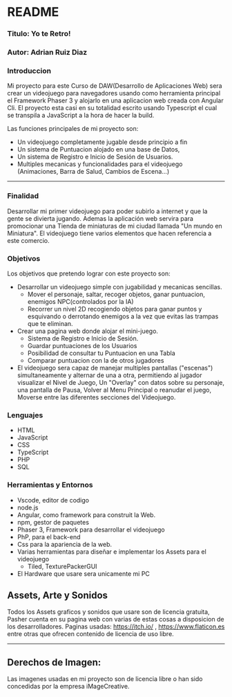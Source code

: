 # README

### Titulo: Yo te Retro!
### Autor: Adrian Ruiz Diaz
### Introduccion
Mi proyecto para este Curso de DAW(Desarrollo de Aplicaciones Web) sera crear un videojuego para navegadores usando como herramienta principal el Framework Phaser 3 y alojarlo en una aplicacion web creada con Angular Cli. 
El proyecto esta casi en su totalidad escrito usando Typescript el cual se transpila a JavaScript a la hora de hacer la build.

Las funciones principales de mi proyecto son: 
- Un videojuego completamente jugable desde principio a fin
- Un sistema de Puntuacion alojado en una base de Datos,
- Un sistema de Registro e Inicio de Sesión de Usuarios.
- Multiples mecanicas y funcionalidades para el videojuego (Animaciones, Barra de Salud, Cambios de Escena...)
* * *
### Finalidad
Desarrollar mi primer videojuego para poder subirlo a internet y que la gente se divierta jugando.
Ademas la aplicación web servira para promocionar una Tienda de miniaturas de mi ciudad llamada "Un mundo en Miniatura".
El videojuego tiene varios elementos que hacen referencia a este comercio.

### Objetivos
Los objetivos que pretendo lograr con este proyecto son:

+ Desarrollar un videojuego simple con jugabilidad y mecanicas sencillas.
  - Mover el personaje, saltar, recoger objetos, ganar puntuacion, enemigos NPC(controlados por la IA)
  - Recorrer un nivel 2D recogiendo objetos para ganar puntos y esquivando o derrotando enemigos a la vez que evitas las trampas que te eliminan.
+ Crear una pagina web donde alojar el mini-juego.
  - Sistema de Registro e Inicio de Sesión.
  - Guardar puntuaciones de los Usuarios
  - Posibilidad de consultar tu Puntuacion en una Tabla
  - Comparar puntuacion con la de otros jugadores
+ El videojuego sera capaz de manejar multiples pantallas ("escenas") simultaneamente y alternar de una a otra, permitiendo al jugador visualizar el Nivel de Juego, Un "Overlay" con datos sobre su personaje, una pantalla de Pausa, Volver al Menu Principal o reanudar el juego, Moverse entre las diferentes secciones del Videojuego.

### Lenguajes
+ HTML
+ JavaScript
+ CSS
+ TypeScript 
+ PHP
+ SQL

### Herramientas y Entornos
+ Vscode, editor de codigo
+ node.js
+ Angular, como framework para construit la Web.
+ npm, gestor de paquetes
+ Phaser 3, Framework para desarrollar el videojuego
+ PhP, para el back-end
+ Css para la apariencia de la web.
+ Varias herramientas para diseñar e implementar los Assets para el videojuego
  - Tiled, TexturePackerGUI
+ El Hardware que usare sera unicamente mi PC
  
## Assets, Arte y Sonidos
Todos los Assets graficos y sonidos que usare son de licencia gratuita, Pasher cuenta en su pagina web con varias de estas cosas a disposicion de los desarrolladores.
Paginas usadas: https://itch.io/ , https://www.flaticon.es entre otras que ofrecen contenido de licencia de uso libre.
* * *
## Derechos de Imagen:
Las imagenes usadas en mi proyecto son de licencia libre o han sido concedidas por la empresa iMageCreative.





